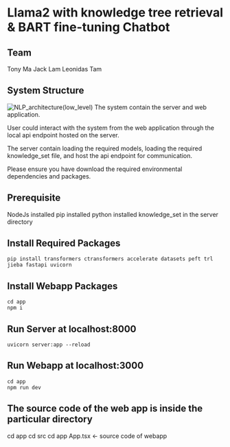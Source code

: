 # Llama2 with knowledge tree retrieval & BART fine-tuning Chatbot

## Team
Tony Ma
Jack Lam
Leonidas Tam

## System Structure
![NLP_architecture(low_level)](https://github.com/tonyma163/NLP/assets/69798498/f5f965e6-7646-41bf-b8d9-be8a71ad968c)
The system contain the server and web application.

User could interact with the system from the web application through the local api endpoint hosted on the server.

The server contain loading the required models, loading the required knowledge_set file, and host the api endpoint for communication.

Please ensure you have download the required environmental dependencies and packages.

## Prerequisite
NodeJs installed
pip installed
python installed
knowledge_set in the server directory

## Install Required Packages
```
pip install transformers ctransformers accelerate datasets peft trl jieba fastapi uvicorn
```

## Install Webapp Packages
```
cd app
npm i
```

## Run Server at localhost:8000
```
uvicorn server:app --reload
```

## Run Webapp at localhost:3000
```
cd app
npm run dev
```

## The source code of the web app is inside the particular directory
cd app
cd src
cd app
App.tsx <- source code of webapp
